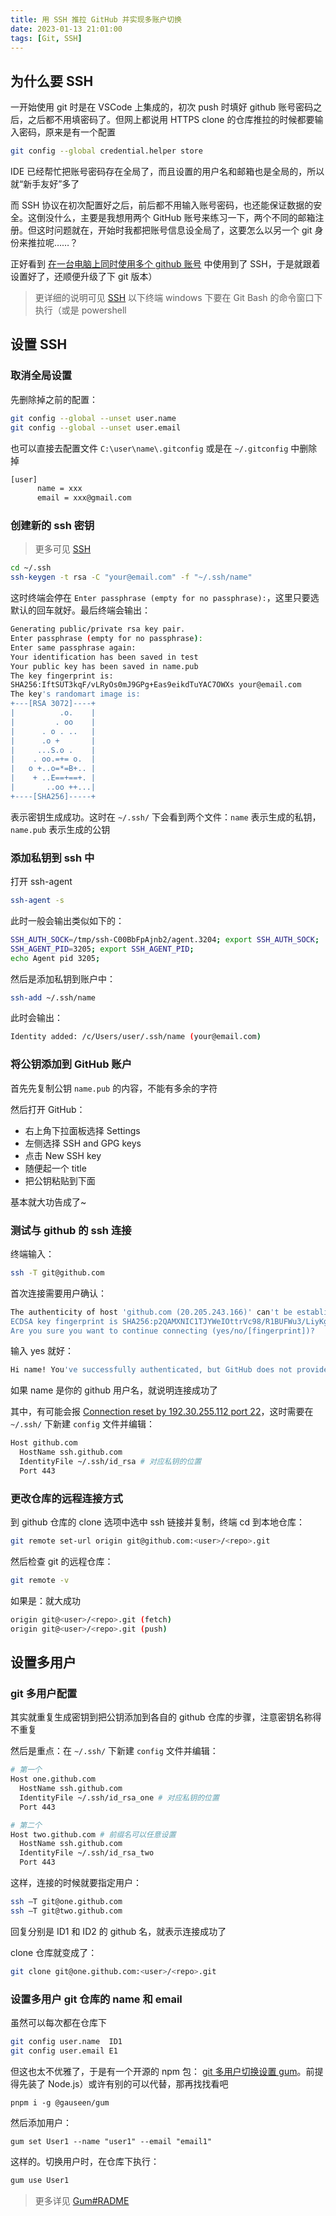 ```yaml
---
title: 用 SSH 推拉 GitHub 并实现多账户切换
date: 2023-01-13 21:01:00
tags: [Git, SSH]
---
```


## 为什么要 SSH

一开始使用 git 时是在 VSCode 上集成的，初次 push 时填好 github 账号密码之后，之后都不用填密码了。但网上都说用 HTTPS clone 的仓库推拉的时候都要输入密码，原来是有一个配置

```bash
git config --global credential.helper store
```

IDE 已经帮忙把账号密码存在全局了，而且设置的用户名和邮箱也是全局的，所以就“新手友好”多了

而 SSH 协议在初次配置好之后，前后都不用输入账号密码，也还能保证数据的安全。这倒没什么，主要是我想用两个 GitHub 账号来练习一下，两个不同的邮箱注册。但这时问题就在，开始时我都把账号信息设全局了，这要怎么以另一个 git 身份来推拉呢……？

正好看到 [在一台电脑上同时使用多个 github 账号](https://blog.csdn.net/qq_43199318/article/details/103469792) 中使用到了 SSH，于是就跟着设置好了，还顺便升级了下 git 版本）

> 更详细的说明可见 [SSH](../../cs/software/ssh.md)
> 以下终端 windows 下要在 Git Bash 的命令窗口下执行（或是 powershell

## 设置 SSH

### 取消全局设置

先删除掉之前的配置：

```bash
git config --global --unset user.name
git config --global --unset user.email
```

也可以直接去配置文件 `C:\user\name\.gitconfig` 或是在 `~/.gitconfig` 中删除掉

```bash
[user]
      name = xxx
      email = xxx@gmail.com
```

### 创建新的 ssh 密钥

> 更多可见 [SSH](../../cs/software/ssh.md)

```bash
cd ~/.ssh
ssh-keygen -t rsa -C "your@email.com" -f "~/.ssh/name"
```

这时终端会停在 `Enter passphrase (empty for no passphrase):`，这里只要选默认的回车就好。最后终端会输出：

```bash
Generating public/private rsa key pair.
Enter passphrase (empty for no passphrase):
Enter same passphrase again:
Your identification has been saved in test
Your public key has been saved in name.pub
The key fingerprint is:
SHA256:IftSUT3kqF/vLRyOs0mJ9GPg+Eas9eikdTuYAC7OWXs your@email.com
The key's randomart image is:
+---[RSA 3072]----+
|          .o.    |
|         . oo    |
|      . o . ..   |
|      .o +       |
|     ...S.o .    |
|    . oo.=+= o.  |
|   o +..o=*=B+.. |
|    + ..E==+==+. |
|       ..oo ++...|
+----[SHA256]-----+
```

表示密钥生成成功。这时在 `~/.ssh/` 下会看到两个文件：`name` 表示生成的私钥，`name.pub` 表示生成的公钥

### 添加私钥到 ssh 中

打开 ssh-agent

```bash
ssh-agent -s
```

此时一般会输出类似如下的：

```bash
SSH_AUTH_SOCK=/tmp/ssh-C00BbFpAjnb2/agent.3204; export SSH_AUTH_SOCK;
SSH_AGENT_PID=3205; export SSH_AGENT_PID;
echo Agent pid 3205;
```

然后是添加私钥到账户中：

```bash
ssh-add ~/.ssh/name
```

此时会输出：

```bash
Identity added: /c/Users/user/.ssh/name (your@email.com)
```

### 将公钥添加到 GitHub 账户

首先先复制公钥 `name.pub` 的内容，不能有多余的字符

然后打开 GitHub：

- 右上角下拉面板选择 Settings
- 左侧选择 SSH and GPG keys
- 点击 New SSH key
- 随便起一个 title
- 把公钥粘贴到下面

基本就大功告成了~

### 测试与 github 的 ssh 连接

终端输入：

```bash
ssh -T git@github.com
```

首次连接需要用户确认：

```bash
The authenticity of host 'github.com (20.205.243.166)' can't be established.
ECDSA key fingerprint is SHA256:p2QAMXNIC1TJYWeIOttrVc98/R1BUFWu3/LiyKgUfQM.
Are you sure you want to continue connecting (yes/no/[fingerprint])?
```

输入 yes 就好：

```bash
Hi name! You've successfully authenticated, but GitHub does not provide shell access.
```

如果 name 是你的 github 用户名，就说明连接成功了

其中，有可能会报 [Connection reset by 192.30.255.112 port 22](https://stackoverflow.com/questions/15589682/ssh-connect-to-host-github-com-port-22-connection-timed-out)，这时需要在 `~/.ssh/` 下新建 `config` 文件并编辑：

```bash
Host github.com
  HostName ssh.github.com
  IdentityFile ~/.ssh/id_rsa # 对应私钥的位置
  Port 443
```

### 更改仓库的远程连接方式

到 github 仓库的 clone 选项中选中 ssh 链接并复制，终端 cd 到本地仓库：

```bash
git remote set-url origin git@github.com:<user>/<repo>.git
```

然后检查 git 的远程仓库：

```bash
git remote -v
```

如果是：就大成功

```bash
origin git@<user>/<repo>.git (fetch)
origin git@<user>/<repo>.git (push)
```

## 设置多用户

### git 多用户配置

其实就重复生成密钥到把公钥添加到各自的 github 仓库的步骤，注意密钥名称得不重复

然后是重点：在 `~/.ssh/` 下新建 `config` 文件并编辑：

```bash
# 第一个
Host one.github.com
  HostName ssh.github.com
  IdentityFile ~/.ssh/id_rsa_one # 对应私钥的位置
  Port 443

# 第二个
Host two.github.com # 前缀名可以任意设置
  HostName ssh.github.com
  IdentityFile ~/.ssh/id_rsa_two
  Port 443
```

这样，连接的时候就要指定用户：

```bash
ssh –T git@one.github.com
ssh –T git@two.github.com
```

回复分别是 ID1 和 ID2 的 github 名，就表示连接成功了

clone 仓库就变成了：

```bash
git clone git@one.github.com:<user>/<repo>.git
```

### 设置多用户 git 仓库的 name 和 email

虽然可以每次都在仓库下

```bash
git config user.name  ID1
git config user.email E1
```

但这也太不优雅了，于是有一个开源的 npm 包： [git 多用户切换设置 gum](https://github.com/gauseen/gum)。前提得先装了 Node.js）或许有别的可以代替，那再找找看吧

```shell
pnpm i -g @gauseen/gum
```

然后添加用户：

```shell
gum set User1 --name "user1" --email "email1"
```

这样的。切换用户时，在仓库下执行：

```bash
gum use User1
```

> 更多详见 [Gum#RADME](https://github.com/gauseen/gum#readme)
